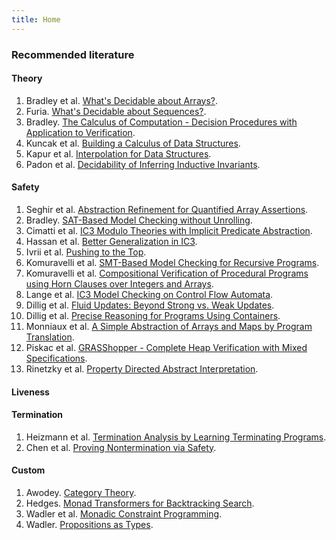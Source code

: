 ```yaml
---
title: Home
---
```


### Recommended literature

#### Theory

1. Bradley et al. [What's Decidable about Arrays?](http://dx.doi.org/10.1007/11609773_28).
2. Furia. [What's Decidable about Sequences?](http://dx.doi.org/10.1007/978-3-642-15643-4_11).
3. Bradley. [The Calculus of Computation - Decision Procedures with Application to Verification](http://dx.doi.org/10.1007/978-3-540-74113-8).
4. Kuncak et al. [Building a Calculus of Data Structures](http://dx.doi.org/10.1007/978-3-642-11319-2_6).
5. Kapur et al. [Interpolation for Data Structures](http://doi.acm.org/10.1145/1181775.1181789).
6. Padon et al. [Decidability of Inferring Inductive Invariants](http://doi.acm.org/10.1145/2837614.2837640).

#### Safety

1. Seghir et al. [Abstraction Refinement for Quantified Array Assertions](http://dx.doi.org/10.1007/978-3-642-03237-0_3).
2. Bradley. [SAT-Based Model Checking without Unrolling](http://dx.doi.org/10.1007/978-3-642-18275-4_7).
3. Cimatti et al. [IC3 Modulo Theories with Implicit Predicate Abstraction](http://dx.doi.org/10.1007/978-3-642-54862-8_4).
4. Hassan et al. [Better Generalization in IC3](http://ieeexplore.ieee.org/xpl/freeabs_all.jsp?arnumber=6679405).
5. Ivrii et al. [Pushing to the Top](http://www.cs.utexas.edu/users/hunt/FMCAD/FMCAD15/papers/paper39.pdf).
6. Komuravelli et al. [SMT-Based Model Checking for Recursive Programs](http://dx.doi.org/10.1007/978-3-319-08867-9_2).
7. Komuravelli et al. [Compositional Verification of Procedural Programs using Horn Clauses over Integers and Arrays](http://arxiv.org/pdf/1508.01288.pdf).
8. Lange et al. [IC3 Model Checking on Control Flow Automata](http://www-i2.informatik.rwth-aachen.de/pub/index.php?type=download&pub_id=1161).
9. Dillig et al. [Fluid Updates: Beyond Strong vs. Weak Updates](http://dx.doi.org/10.1007/978-3-642-11957-6_14).
10. Dillig et al. [Precise Reasoning for Programs Using Containers](http://doi.acm.org/10.1145/1926385.1926407).
11. Monniaux et al. [A Simple Abstraction of Arrays and Maps by Program Translation](http://dx.doi.org/10.1007/978-3-662-48288-9_13).
12. Piskac et al. [GRASShopper - Complete Heap Verification with Mixed Specifications](http://dx.doi.org/10.1007/978-3-642-54862-8_9).
13. Rinetzky et al. [Property Directed Abstract Interpretation](http://dx.doi.org/10.1007/978-3-662-49122-5_5).

#### Liveness

#### Termination

1. Heizmann et al. [Termination Analysis by Learning Terminating Programs](http://arxiv.org/abs/1405.4189).
2. Chen et al. [Proving Nontermination via Safety](http://dx.doi.org/10.1007/978-3-642-54862-8_11).

#### Custom

1. Awodey. [Category Theory](http://www.mpi-sws.org/~dreyer/courses/catlogic/awodey.pdf).
2. Hedges. [Monad Transformers for Backtracking Search](http://arxiv.org/pdf/1406.2058v1.pdf).
3. Wadler et al. [Monadic Constraint Programming](http://dx.doi.org/doi:10.1017/S0956796809990086).
4. Wadler. [Propositions as Types](http://homepages.inf.ed.ac.uk/wadler/papers/propositions-as-types/propositions-as-types.pdf).
